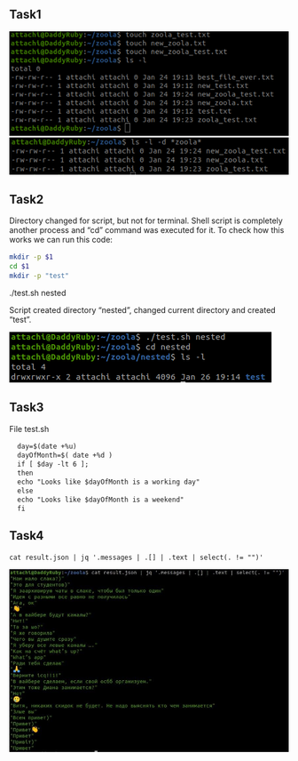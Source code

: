 ## Task1

![Task1_1](task1_1.png)
![Task1_2](task1_2.png)

## Task2

Directory changed for script, but not for terminal. Shell script is completely another
process and “cd” command was executed for it. To check how this works we can run
this code:
```sh
mkdir -p $1
cd $1
mkdir -p "test"
```
./test.sh nested

Script created directory “nested”, changed current directory and created “test”.

![Task2](task2.png)

## Task3

File test.sh
```
  day=$(date +%u)
  dayOfMonth=$( date +%d )
  if [ $day -lt 6 ];
  then
  echo "Looks like $dayOfMonth is a working day"
  else
  echo "Looks like $dayOfMonth is a weekend"
  fi
```
## Task4

```
cat result.json | jq '.messages | .[] | .text | select(. != "")'
```
![Task4](task4.jpg)
